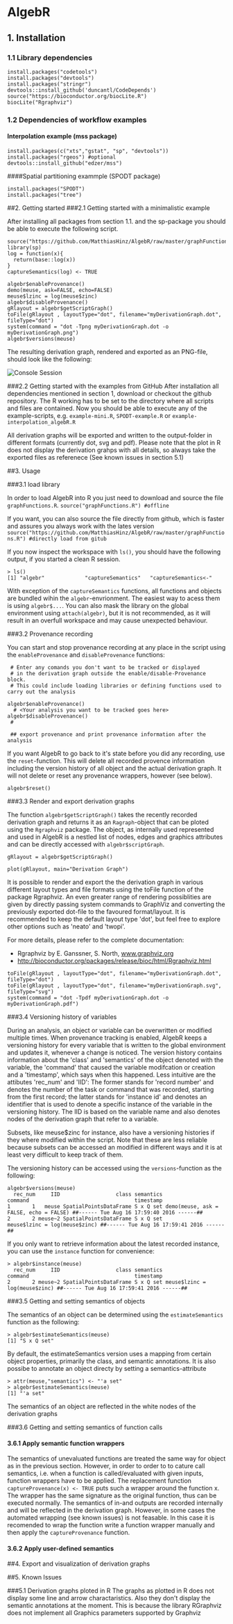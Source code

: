 # AlgebR


## 1. Installation
### 1.1 Library dependencies
```
install.packages("codetools")
install.packages("devtools")
install.packages("stringr")
devtools::install_github('duncantl/CodeDepends')
source("https://bioconductor.org/biocLite.R")
biocLite("Rgraphviz")
```
### 1.2 Dependencies of workflow examples 
#### Interpolation example (mss package)
```
install.packages(c("xts","gstat", "sp", "devtools"))
install.packages("rgeos") #optional
devtools::install_github("edzer/mss")
```
####Spatial partitioning exammple (SPODT package)
```
install.packages("SPODT")
install.packages("tree")
```

##2. Getting started
###2.1 Getting started with a minimalistic example

After installing all packages from section 1.1. and the sp-package you should be able to execute the following script.
```
source("https://github.com/MatthiasHinz/AlgebR/raw/master/graphFunctions.R")
library(sp)
log = function(x){
  return(base::log(x))
}
captureSemantics(log) <- TRUE

algebr$enableProvenance()
demo(meuse, ask=FALSE, echo=FALSE)
meuse$lzinc = log(meuse$zinc)
algebr$disableProvenance()
gRlayout = algebr$getScriptGraph()
toFile(gRlayout , layoutType="dot", filename="myDerivationGraph.dot", fileType="dot")
system(command = "dot -Tpng myDerivationGraph.dot -o myDerivationGraph.png")
algebr$versions(meuse)
```
The resulting derivation graph, rendered and exported as an PNG-file, should look like the following:

![Console Session](https://github.com/MatthiasHinz/AlgebR/raw/master/output/myDerivationGraph.png)

###2.2 Getting started with the examples from GitHub
 After installation all dependencies mentioned in section 1, download or checkout the github repository. The R working has to be set to the directory where all scripts and files are contained. Now you should be able to execute any of the example-scripts, e.g. `example-mini.R`, `SPODT-example.R` or `example-interpolation_algebR.R` 
 
 All derivation graphs will be exported and written to the output-folder in different formats (currently dot, svg and pdf). Please note that the plot in R does not display the derivation grahps with all details, so always take the exported files as referenece (See known issues in section 5.1) 
 

##3. Usage

###3.1 load library

In order to load AlgebR into R you just need to download and source the file `graphFunctions.R`.
`source("graphFunctions.R") #offline`

If you want, you can also source the file directly from github, which is faster and assures you always work with the lates version
`source("https://github.com/MatthiasHinz/AlgebR/raw/master/graphFunctions.R") #directly load from gitub`

If you now inspect the workspace with `ls()`, you should have the following output, if you started a clean R session.
```
> ls()
[1] "algebr"             "captureSemantics"   "captureSemantics<-"
```
With exception of the `captureSemantics` functions, all functions and objects are bundled wihin the `algebr`-envrionment. The easiest way to acess them is using `algebr$...`. You can also mask the library on the global environment using `attach(algebr)`, but it is not recommended, as it will result in an overfull workspace and may cause unexpected behaviour.

###3.2 Provenance recording

You can start and stop provenance recording at any place in the script using the `enableProvenance` and `disableProvenance` functions:

```
 # Enter any comands you don't want to be tracked or displayed 
 # in the derivation graph outside the enable/disable-Provenance block. 
 # This could include loading libraries or defining functions used to carry out the analysis
 
algebr$enableProvenance()
  # <Your analysis you want to be tracked goes here>
algebr$disableProvenance()
 #
 
 ## export provenance and print provenance information after the analysis
```
If you want AlgebR to go back to it's state before you did any recording, use the `reset`-function. This will delete all recorded provence information including the version history of all object and the actual derivation graph. It will not delete or reset any provenance wrappers, however (see below).

`algebr$reset()`

###3.3 Render and export derivation graphs

The function `algebr$getScriptGraph()` takes the recently recorded derivation graph and returns it as an `Ragraph`-object that can be ploted using the `Rgraphviz` package. The object, as internally used represented and used in AlgebR is a nestled list of nodes, edges and graphics attributes and can be directly accessed with `algebr$scriptGraph`.

```
gRlayout = algebr$getScriptGraph()

plot(gRlayout, main="Derivation Graph")
```
It is possible to render and export the the derivation graph in various different layout types and file formats using the toFile function of the package Rgraphviz. An even greater range of rendering possiblities are given by directly passing system commands to GraphViz and converting the previously exported dot-file to the favoured format/layout. It is recommended to keep the default layout type 'dot', but feel free to explore other options such as 'neato' and 'twopi'.

For more details, please refer to the complete documentation:
 - Rgraphviz by E. Ganssner, S. North, www.graphviz.org
 - http://bioconductor.org/packages/release/bioc/html/Rgraphviz.html
```
toFile(gRlayout , layoutType="dot", filename="myDerivationGraph.dot", fileType="dot")
toFile(gRlayout , layoutType="dot", filename="myDerivationGraph.svg", fileType="svg")
system(command = "dot -Tpdf myDerivationGraph.dot -o myDerivationGraph.pdf")

```
###3.4 Versioning history of variables

During an analysis, an object or variable can be overwritten or modified multiple times. When provenance tracking is enabled, AlgebR keeps a versioning history for every variable that is written to the global environment and updates it, whenever a change is noticed. The version history contains information about the 'class' and 'semantics' of the object denoted with the variable, the 'command' that caused the variable modifcation or creation and a 'timestamp', which says when this happened. Less intuitive are the attibutes 'rec_num' and 'IID': The former stands for 'record number' and denotes the number of the task or command that was recorded, starting from the first record; the latter stands for 'instance id' and denotes an identifier that is used to denote a specific instance of the variable in the versioning history. The IID is based on the variable name and also denotes nodes of the derivation graph that refer to a variable.

Subsets, like meuse$zinc for instance, also have a versioning histories if they where modified within the script. Note that  these are less reliable because subsets can be accessed an modified in different ways and it is at least very difficult to keep track of them.

The versioning history can be accessed using the `versions`-function as the following:

```
algebr$versions(meuse)
  rec_num     IID                  class semantics                                command                                  timestamp
1       1   meuse SpatialPointsDataFrame S x Q set demo(meuse, ask = FALSE, echo = FALSE) ##------ Tue Aug 16 17:59:40 2016 ------##
2       2 meuse~2 SpatialPointsDataFrame S x Q set          meuse$lzinc = log(meuse$zinc) ##------ Tue Aug 16 17:59:41 2016 ------##
```
If you only want to retrieve information about the latest recorded instance, you can use the `instance` function for convenience:
```
> algebr$instance(meuse)
  rec_num     IID                  class semantics                       command                                  timestamp
2       2 meuse~2 SpatialPointsDataFrame S x Q set meuse$lzinc = log(meuse$zinc) ##------ Tue Aug 16 17:59:41 2016 ------##
```

###3.5 Getting and setting semantics of objects

The semantics of an object can be determined using the `estimateSemantics` function as the following:
```
> algebr$estimateSemantics(meuse)
[1] "S x Q set"
```

By default, the estimateSemantics version uses a mapping from certain object properties, primarily the class, and semantic annotations. It is also possibe to annotate an object directy by setting a semantics-attribute
```
> attr(meuse,"semantics") <- "'a set"
> algebr$estimateSemantics(meuse)
[1] "'a set"
```
The semantics of an object are reflected in the white nodes of the derivation graphs

###3.6 Getting and setting semantics of function calls

#### 3.6.1 Apply semantic function wrappers

The semantics of unevaluated functions are treated the same way for object as in the previous section. However, in order to order to to cature call semantics, i.e. when a function is called/evaluated with given inputs, function wrappers have to be applied. The replacement function `captureProvenance(x) <- TRUE` puts such a wrapper around the function x. The wrapper has the same signature as the original function, thus can be executed normally. The semantics of in-and outputs are recorded internally and will be reflected in the derivation graph. However, in some cases the automated wrapping (see known issues) is not feasable. In this case it is recomended to wrap the function write a function wrapper manually and then apply the `captureProvenance` function.

#### 3.6.2 Apply user-defined semantics



##4. Export and visualization of derivation graphs

##5. Known Issues

###5.1 Derivation graphs ploted in R
 The graphs as plotted in R does not display some line and arrow charactaristics. Also they don't display the semantic annotations at the moment. This is because the library RGraphviz does not implement all Graphics parameters supported by Graphviz
